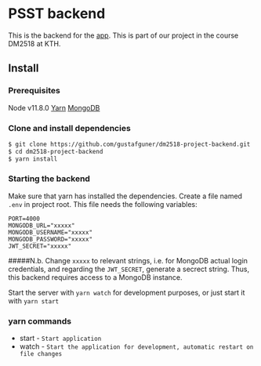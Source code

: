 # PSST backend

This is the backend for the [app](https://github.com/gustafguner/dm2518-project-app.git). This is part of our project in the course DM2518 at KTH.

## Install

### Prerequisites

Node v11.8.0
[Yarn](https://yarnpkg.com/lang/en/)
[MongoDB](https://www.mongodb.com/download-center)

### Clone and install dependencies

```bash
$ git clone https://github.com/gustafguner/dm2518-project-backend.git
$ cd dm2518-project-backend
$ yarn install
```

### Starting the backend

Make sure that yarn has installed the dependencies.
Create a file named `.env` in project root. This file needs the following variables:

```
PORT=4000
MONGODB_URL="xxxxx"
MONGODB_USERNAME="xxxxx"
MONGODB_PASSWORD="xxxxx"
JWT_SECRET="xxxxx"
```

#####N.b.
Change `xxxxx` to relevant strings, i.e. for MongoDB actual login credentials, and regarding the `JWT_SECRET`, generate a secrect string. Thus, this backend requires access to a MongoDB instance.

Start the server with `yarn watch` for development purposes, or just start it with `yarn start`

### yarn commands

- start - `Start application`
- watch - `Start the application for development, automatic restart on file changes`
